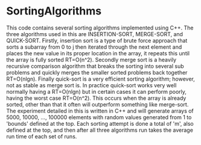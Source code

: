 # SortingAlgorithms
This code contains several sorting algorithms implemented using C++. The three algorithms used in this are INSERTION-SORT, MERGE-SORT, and QUICK-SORT. Firstly, insertion sort is a type of brute force approach that sorts a subarray from 0 to j then iterated through the next element and places the new value in its proper location in the array, it repeats this until the array is fully sorted RT=O(n^2). Secondly merge sort is a heavily recursive comparison algorithm that breaks the sorting into several sub problems and quickly merges the smaller sorted problems back together RT=O(nlgn). Finally quick-sort  is a very efficient sorting algorithm; however, not as stable as merge sort is. In practice quick-sort works very well normally having a RT=O(nlgn) but in certain cases it can perform poorly, having the worst case RT=O(n^2). This occurs when the array is already sorted, other than that it often will outperform something like merge-sort. The experiment detailed in this is written in C++ and will generate arrays of 5000, 10000, ..., 100000 elements with random values generated from 1 to 'bounds' defined at the top. Each sorting attempt is done a total of 'm', also defined at the top, and then after all three algorithms run takes the average run time of each set of runs.
